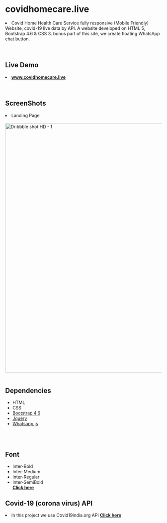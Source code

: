# covidhomecare.live
<li>Covid Home Health Care Service fully responsive (Mobile Friendly) Website, covid-19  live data by API. A website developed on HTML 5, Bootstrap 4.6 &amp; CSS 3. bonus part of this site, we create floating WhatsApp chat button.</li>
<br><br>

<h2> Live Demo </h2>
<li> <a href="https://www.covidhomecare.live/"><strong>www.covidhomecare.live</strong></a></li>
<br><br>

<h2> ScreenShots </h2>
<li>Landing Page</li><br>
<img width="800" alt="Dribbble shot HD - 1" src="https://user-images.githubusercontent.com/65019876/115350524-d72a2680-a1d2-11eb-9992-a521499cef43.png">
<br><br>

<h2> Dependencies </h2>
<ul>
  <li>HTML</li>
  <li>CSS</li>
  <li><a href="">Bootstrap 4.6</a></li>
  <li><a href="">Jquery</a></li>
  <li><a href="">Whatsapp.js</a></li>
</ul><br><br>

<h2> Font </h2>
<ul>
  <li>Inter-Bold</li>
  <li>Inter-Medium</li>
  <li>Inter-Regular</li>
  <li>Inter-SemiBold</li>
  <strong> <a href="">Click here</a></strong>
</ul>

<h2> Covid-19 (corona virus) API </h2>
<li>In this project we use Covid19india.org API <a href="https://api.covid19india.org/data.json"><strong> Click here</strong></a></li>


